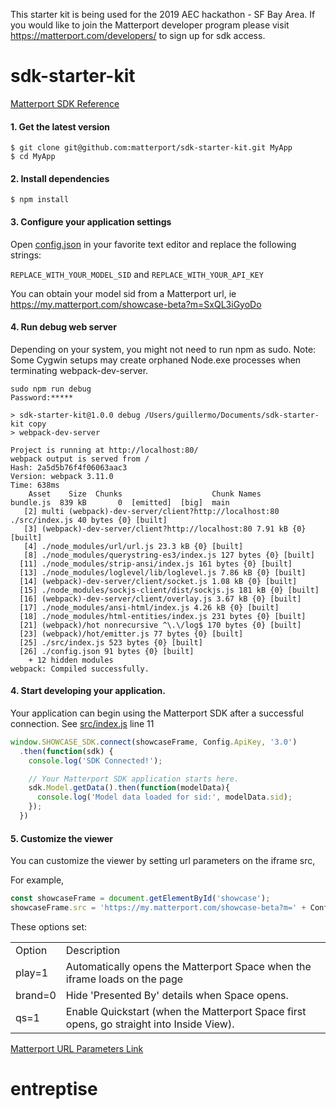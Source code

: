 This starter kit is being used for the 2019 AEC hackathon - SF Bay Area. If you would like to join the Matterport developer program please visit https://matterport.com/developers/ to sign up for sdk access.

# sdk-starter-kit

[Matterport SDK Reference](https://matterport.github.io/showcase-sdk/docs/)

#### 1. Get the latest version

```shell
$ git clone git@github.com:matterport/sdk-starter-kit.git MyApp
$ cd MyApp
```

#### 2. Install dependencies

```shell
$ npm install
```
#### 3. Configure your application settings
Open [config.json](./config.json) in your favorite text editor and replace the following strings:

`REPLACE_WITH_YOUR_MODEL_SID` and `REPLACE_WITH_YOUR_API_KEY`

You can obtain your model sid from a Matterport url, ie
https://my.matterport.com/showcase-beta?m=SxQL3iGyoDo

#### 4. Run debug web server
Depending on your system, you might not need to run npm as sudo. Note: Some Cygwin setups may create orphaned Node.exe processes when terminating webpack-dev-server.

```shell
sudo npm run debug
Password:*****

> sdk-starter-kit@1.0.0 debug /Users/guillermo/Documents/sdk-starter-kit copy
> webpack-dev-server

Project is running at http://localhost:80/
webpack output is served from /
Hash: 2a5d5b76f4f06063aac3
Version: webpack 3.11.0
Time: 638ms
    Asset    Size  Chunks                    Chunk Names
bundle.js  839 kB       0  [emitted]  [big]  main
   [2] multi (webpack)-dev-server/client?http://localhost:80 ./src/index.js 40 bytes {0} [built]
   [3] (webpack)-dev-server/client?http://localhost:80 7.91 kB {0} [built]
   [4] ./node_modules/url/url.js 23.3 kB {0} [built]
   [8] ./node_modules/querystring-es3/index.js 127 bytes {0} [built]
  [11] ./node_modules/strip-ansi/index.js 161 bytes {0} [built]
  [13] ./node_modules/loglevel/lib/loglevel.js 7.86 kB {0} [built]
  [14] (webpack)-dev-server/client/socket.js 1.08 kB {0} [built]
  [15] ./node_modules/sockjs-client/dist/sockjs.js 181 kB {0} [built]
  [16] (webpack)-dev-server/client/overlay.js 3.67 kB {0} [built]
  [17] ./node_modules/ansi-html/index.js 4.26 kB {0} [built]
  [18] ./node_modules/html-entities/index.js 231 bytes {0} [built]
  [21] (webpack)/hot nonrecursive ^\.\/log$ 170 bytes {0} [built]
  [23] (webpack)/hot/emitter.js 77 bytes {0} [built]
  [25] ./src/index.js 523 bytes {0} [built]
  [26] ./config.json 91 bytes {0} [built]
    + 12 hidden modules
webpack: Compiled successfully.

```

#### 4. Start developing your application.
Your application can begin using the Matterport SDK after a successful connection.
See [src/index.js](src/index.js) line 11

```javascript
window.SHOWCASE_SDK.connect(showcaseFrame, Config.ApiKey, '3.0')
  .then(function(sdk) {
    console.log('SDK Connected!');

    // Your Matterport SDK application starts here.
    sdk.Model.getData().then(function(modelData){
      console.log('Model data loaded for sid:', modelData.sid);
    });
  })
```

#### 5. Customize the viewer
You can customize the viewer by setting url parameters on the iframe src,

For example, 
```javascript
const showcaseFrame = document.getElementById('showcase');
showcaseFrame.src = 'https://my.matterport.com/showcase-beta?m=' + Config.Sid + '&play=1&brand=0&qs=1';
```
These options set:
<table>
    <tr><td>Option</td><td>Description</td></tr>
    <tr><td>play=1</td><td>Automatically opens the Matterport Space when the iframe loads on the page</td></tr>
    <tr><td>brand=0</td><td>Hide 'Presented By' details when Space opens.</td></tr>
    <tr><td>qs=1</td><td>Enable Quickstart (when the Matterport Space first opens, go straight into Inside View).</td></tr>
</table>

[Matterport URL Parameters Link](https://support.matterport.com/hc/en-us/articles/209980967-URL-Parameters)

# entreptise
